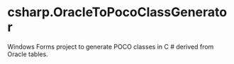 # csharp.OracleToPocoClassGenerator
Windows Forms project to generate POCO classes in C # derived from Oracle tables.
